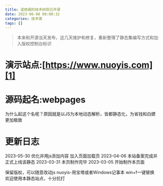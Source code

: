 ```yaml
---
title: 诺依阁的技术树现已开源
date: 2023-06-08 08:00:32
categories: 技术类
tags: []
---
```


>本来和开源当天发布，这几天维护和修复，重新整理了静态集编写方式和加入版权控制台标识
# 演示站点:[https://www.nuoyis.com][1]
# 源码起名:webpages
为什么起这个名呢？原因就是以JS为本地动态解析，皆都静态化，为省钱和白嫖更加极致

# 更新日志
2023-05-30
优化并用js添加内容
加入页面加载页
2023-04-06
本站备案完成并正式上线该静态
2023-03-31 
本页制作完毕
2023-03-05 
开始制作本页面

保留版权，可以随意改动js
nuoyis-用宝塔或者Windows记事本 win+f一键替换
欢迎使用本静态站点，十分抗打

  [1]: https://www.nuoyis.com/
